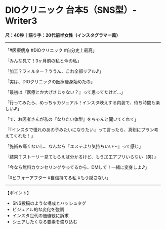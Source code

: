 # DIOクリニック 台本5（SNS型）- Writer3
**尺：40秒｜語り手：20代前半女性（インスタグラマー風）**

---

「#医療痩身 #DIOクリニック #自分史上最高」

「みんな見て！3ヶ月前の私と今の私」

「加工？フィルター？ううん、これ全部リアル♪」

「実は、DIOクリニックの医療痩身始めたの」

「最初は『医療とか大げさじゃない？』って思ってたけど...」

「行ってみたら、めっちゃカジュアル！インスタ映えする内装で、待ち時間も楽しい♪」

「で、お医者さんが私の『なりたい体型』をちゃんと聞いてくれて」

「『インスタで憧れのあの子みたいになりたい』って言ったら、真剣にプラン考えてくれた！」

「施術も痛くないし、なんなら『エステより気持ちいい〜』って感じ」

「結果？ストーリー見てもらえば分かるけど、もう加工アプリいらない（笑）」

「今なら無料カウンセリングやってるから、DMして！一緒に変身しよ♪」

「#ビフォーアフター #自信持てる私 #もう隠さない」

---

【ポイント】
- SNS投稿のような構成とハッシュタグ
- ビジュアル的な変化を強調
- インスタ世代の価値観に訴求
- シェアしたくなる要素を盛り込む